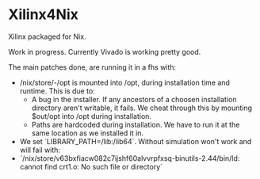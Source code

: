 # Xilinx4Nix

Xilinx packaged for Nix.

Work in progress. Currently Vivado is working pretty good.

The main patches done, are running it in a fhs with:
- /nix/store/-/opt is mounted into /opt, during installation time and runtime. This is due to:
  - A bug in the installer. If any ancestors of a choosen installation directory aren't writable, it fails. We cheat through this by mounting $out/opt into /opt during installation.
  - Paths are hardcoded during installation. We have to run it at the same location as we installed it in.
- We set ´LIBRARY_PATH=/lib:/lib64´. Without simulation won't work and will fail with:
-   ´/nix/store/v63bxfiacw082c7ijshf60alvvrpfxsq-binutils-2.44/bin/ld: cannot find crt1.o: No such file or directory´
